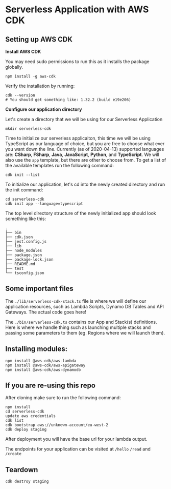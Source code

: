 # Serverless Application with AWS CDK

## Setting up AWS CDK

**Install AWS CDK**

You may need sudo permissions to run this as it installs the package globally.
```
npm install -g aws-cdk
```

Verify the installation by running:
```
cdk --version
# You should get something like: 1.32.2 (build e19e206)
```

**Configure our application directory**

Let's create a directory that we will be using for our Serverless Application
```
mkdir serverless-cdk
```

Time to initialize our serverless applicaiton, this time we will be using TypeScript as our language of choice, but you are free to choose what ever you want down the line. Currently (as of 2020-04-13) supported languages are: **CSharp**, **FSharp**, **Java**, **JavaScript**, **Python**, and **TypeScript**.
We will also use the `app` template, but there are other to choose from. To get a list of the available templates run the following command:
```
cdk init --list
```

To initialize our application, let's cd into the newly created directory and run the init command:
```
cd serverless-cdk
cdk init app --language=typescript
```

The top level directory structure of the newly initialized app should look something like this:
```
.
├── bin
├── cdk.json
├── jest.config.js
├── lib
├── node_modules
├── package.json
├── package-lock.json
├── README.md
├── test
└── tsconfig.json
```

## Some important files

The `./lib/serverless-cdk-stack.ts` file is where we will define our application resources, such as Lambda Scripts, Dynamo DB Tables and API Gateways. The actual code goes here!


The `./bin/serverless-cdk.ts` contains our App and Stack(s) definitions. Here is where we handle thing such as launching multiple stacks and passing some parameters to them (eg. Regions where we will launch them).

## Installing modules:

```
npm install @aws-cdk/aws-lambda
npm install @aws-cdk/aws-apigateway
npm install @aws-cdk/aws-dynamodb
```

## If you are re-using this repo

After cloning make sure to run the following command:
```
npm install
cd serverless-cdk
update aws credentials
cdk list
cdk bootstrap aws://unknown-account/eu-west-2
cdk deploy staging
```

After deployment you will have the base url for your lambda output.

The endpoints for your application can be visited at `/hello` `/read` and `/create`

## Teardown
```
cdk destroy staging
```
